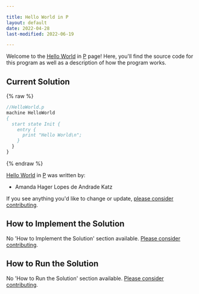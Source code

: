 ```yaml
---

title: Hello World in P
layout: default
date: 2022-04-28
last-modified: 2022-06-19

---
```


Welcome to the [Hello World](https://sampleprograms.io/projects/hello-world) in [P](https://sampleprograms.io/languages/p) page! Here, you'll find the source code for this program as well as a description of how the program works.

## Current Solution

{% raw %}

```p
//HelloWorld.p
machine HelloWorld
{
  start state Init {  
    entry { 	
      print "Hello World\n"; 
    } 
  }
}
```

{% endraw %}

[Hello World](https://sampleprograms.io/projects/hello-world) in [P](https://sampleprograms.io/languages/p) was written by:

- Amanda Hager Lopes de Andrade Katz

If you see anything you'd like to change or update, [please consider contributing](https://github.com/TheRenegadeCoder/sample-programs).

## How to Implement the Solution

No 'How to Implement the Solution' section available. [Please consider contributing](https://github.com/TheRenegadeCoder/sample-programs-website).

## How to Run the Solution

No 'How to Run the Solution' section available. [Please consider contributing](https://github.com/TheRenegadeCoder/sample-programs-website).